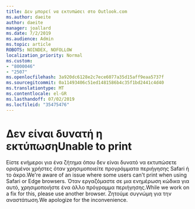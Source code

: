 ```yaml
---
title: Δεν μπορεί να εκτυπώσει στο Outlook.com
ms.author: daeite
author: daeite
manager: joallard
ms.date: 7/2/2019
ms.audience: Admin
ms.topic: article
ROBOTS: NOINDEX, NOFOLLOW
localization_priority: Normal
ms.custom:
- "8000046"
- "2507"
ms.openlocfilehash: 3a920dc6128e2c7ece6077a35d15aff9eaa5737f
ms.sourcegitcommit: 0a11493406c51ed1481586b4c35f1bd2441c4d40
ms.translationtype: MT
ms.contentlocale: el-GR
ms.lasthandoff: 07/02/2019
ms.locfileid: "35475476"
---
```

# <a name="unable-to-print"></a><span data-ttu-id="235c1-102">Δεν είναι δυνατή η εκτύπωση</span><span class="sxs-lookup"><span data-stu-id="235c1-102">Unable to print</span></span>

<span data-ttu-id="235c1-103">Είστε ενήμεροι για ένα ζήτημα όπου δεν είναι δυνατό να εκτυπώσετε ορισμένοι χρήστες όταν χρησιμοποιείτε προγράμματα περιήγησης Safari ή το άκρο.</span><span class="sxs-lookup"><span data-stu-id="235c1-103">We're aware of an issue where some users can't print when using Safari or Edge browsers.</span></span> <span data-ttu-id="235c1-104">Όταν εργαζόμαστε σε μια ενημέρωση κώδικα για αυτό, χρησιμοποιήστε ένα άλλο πρόγραμμα περιήγησης.</span><span class="sxs-lookup"><span data-stu-id="235c1-104">While we work on a fix for this, please use another browser.</span></span> <span data-ttu-id="235c1-105">Ζητούμε συγνώμη για την αναστάτωση.</span><span class="sxs-lookup"><span data-stu-id="235c1-105">We apologize for the inconvenience.</span></span>